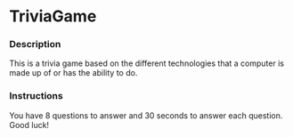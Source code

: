 # TriviaGame

### Description

This is a trivia game based on the different technologies that a computer is made up of or has the ability to do.

### Instructions

You have 8 questions to answer and 30 seconds to answer each question. Good luck!

